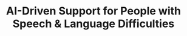 ---
title: "AI-Driven Support for People with Speech & Language Difficulties"
year: 2024
month: 5
authors:
  - Aayushi Dangol
  - Yun Huang
  - Srirangaraj Setlur
  - Adele Smolansky
  - Hyewon Suh
  - Hariharan Subramonyam
  - Jinjun Xiong
  - Julie A. Kientz
venue: CHI Special Interest Group 2024
pdf: 24_chi.pdf
category:
  - "AI for Healthcare"
  - "Design"
featured: true
image: "24_chi.png" 
---